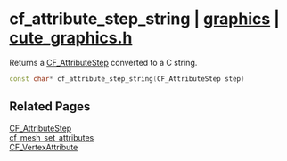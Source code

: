 # cf_attribute_step_string | [graphics](https://github.com/RandyGaul/cute_framework/blob/master/docs/graphics/README.md) | [cute_graphics.h](https://github.com/RandyGaul/cute_framework/blob/master/include/cute_graphics.h)

Returns a [CF_AttributeStep](https://github.com/RandyGaul/cute_framework/blob/master/docs/graphics/cf_attributestep.md) converted to a C string.

```cpp
const char* cf_attribute_step_string(CF_AttributeStep step)
```

## Related Pages

[CF_AttributeStep](https://github.com/RandyGaul/cute_framework/blob/master/docs/graphics/cf_attributestep.md)  
[cf_mesh_set_attributes](https://github.com/RandyGaul/cute_framework/blob/master/docs/graphics/cf_mesh_set_attributes.md)  
[CF_VertexAttribute](https://github.com/RandyGaul/cute_framework/blob/master/docs/graphics/cf_vertexattribute.md)  
